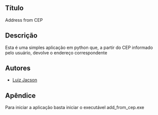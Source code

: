 
## Título

Address from CEP

## Descrição
Esta é uma simples aplicação em python que, a partir do CEP informado pelo usuário, devolve o endereço correspondente


## Autores

- [Luiz Jacson](https://github.com/luiz-jacson)


## Apêndice

Para iniciar a aplicação basta iniciar o executável add_from_cep.exe
